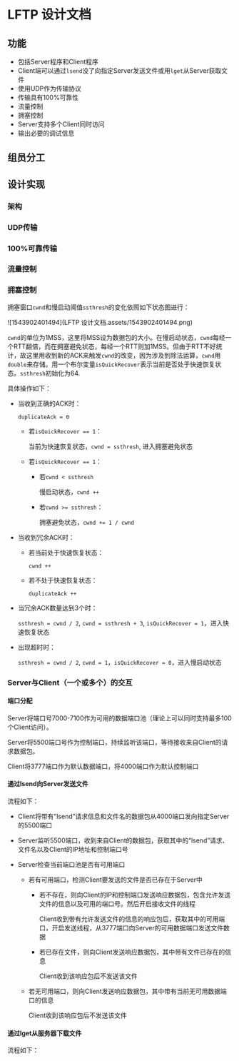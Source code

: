 # LFTP 设计文档

## 功能

- 包括Server程序和Client程序
- Client端可以通过`lsend`没了向指定Server发送文件或用`lget`从Server获取文件
- 使用UDP作为传输协议
- 传输具有100%可靠性
- 流量控制
- 拥塞控制
- Server支持多个Client同时访问
- 输出必要的调试信息



## 组员分工





## 设计实现

### 架构



### UDP传输



### 100%可靠传输



### 流量控制





### 拥塞控制

拥塞窗口`cwnd`和慢启动阈值`ssthresh`的变化依照如下状态图进行：

![1543902401494](LFTP 设计文档.assets/1543902401494.png)

`cwnd`的单位为1MSS，这里将MSS设为数据包的大小。在慢启动状态，`cwnd`每经一个RTT翻倍，而在拥塞避免状态，每经一个RTT则加1MSS。但由于RTT不好统计，故这里用收到新的ACK来触发`cwnd`的改变，因为涉及到除法运算，`cwnd`用`double`来存储。用一个布尔变量`isQuickRecover`表示当前是否处于快速恢复状态。`ssthresh`初始化为64.

具体操作如下：

- 当收到正确的ACK时：

  `duplicateAck = 0`

  - 若`isQuickRecover == 1`：

    当前为快速恢复状态，`cwnd = ssthresh`, 进入拥塞避免状态

  - 若`isQuickRecover == 1`：

    - 若`cwnd < ssthresh`

      慢启动状态，`cwnd ++`

    - 若`cwnd >= ssthresh`：

      拥塞避免状态，`cwnd += 1 / cwnd`

- 当收到冗余ACK时：

  - 若当前处于快速恢复状态：

    `cwnd ++`

  - 若不处于快速恢复状态：

    `duplicateAck ++`

- 当冗余ACK数量达到3个时：

  `ssthresh = cwnd / 2`, `cwnd = ssthresh + 3`, `isQuickRecover = 1`，进入快速恢复状态

- 出现超时时：

  `ssthresh = cwnd / 2`, `cwnd = 1`，`isQuickRecover = 0`，进入慢启动状态



### Server与Client（一个或多个）的交互

#### 端口分配

Server将端口号7000-7100作为可用的数据端口池（理论上可以同时支持最多100个Client访问）。

Server将5500端口号作为控制端口，持续监听该端口，等待接收来自Client的请求数据包。

Client将3777端口作为默认数据端口，将4000端口作为默认控制端口

#### 通过lsend向Server发送文件

流程如下：

- Client将带有“lsend”请求信息和文件名的数据包从4000端口发向指定Server的5500端口

- Server监听5500端口，收到来自Client的数据包，获取其中的“lsend”请求、文件名以及Client的IP地址和控制端口号

- Server检查当前端口池是否有可用端口

  - 若有可用端口，检测Client要发送的文件是否已存在于Server中

    - 若不存在，则向Client的IP和控制端口发送响应数据包，包含允许发送文件的信息以及可用的端口号。然后开启接收文件的线程

      Client收到带有允许发送文件的信息的响应包后，获取其中的可用端口，开启发送线程，从3777端口向Server的可用数据端口发送文件数据

    - 若已存在文件，则向Client发送响应数据包，其中带有文件已存在的信息

      Client收到该响应包后不发送该文件

  - 若无可用端口，则向Client发送响应数据包，其中带有当前无可用数据端口的信息

    Client收到该响应包后不发送该文件

#### 通过lget从服务器下载文件

流程如下：

















